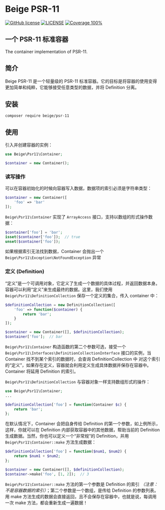 # Beige PSR-11

[![GitHub license](https://img.shields.io/github/license/alienwow/SnowLeopard.svg)](https://github.com/alienwow/SnowLeopard/blob/master/LICENSE)
[![LICENSE](https://img.shields.io/badge/license-Anti%20996-blue.svg)](https://github.com/996icu/996.ICU/blob/master/LICENSE)
[![Coverage 100%](https://img.shields.io/azure-devops/coverage/swellaby/opensource/25.svg)](https://github.com/speed-sonic/beige-route)

## 一个 PSR-11 标准容器
The container implementation of PSR-11.

## 简介
Beige PSR-11 是一个轻量级的 PSR-11 标准容器。它的目标是将容器的使用变得更加简单和纯粹，它能够接受任意类型的数据，并将 Definition 分离。

## 安装
```
composer require beige/psr-11
```

## 使用
引入并创建容器的实例：
```php
use Beige\Psr11\Container;

$container = new Container();
```

### 读写操作
可以在容器初始化的时候向容器写入数据，数据项的索引必须是字符串类型：
```php
$container = new Container([
    'foo' => 'bar'
]);
```

`Beige\Psr11\Container` 实现了 `ArrayAccess` 接口，支持以数组的形式操作数据：
```php
$container['foo'] = 'bar';
isset($container['foo']);  // true
unset($container['foo']);
```
如果根据索引无法找到数据，Container 会抛出一个 `Beige\Psr11\Exception\NotFoundException` 异常

### 定义 (Definition)
“定义”是一个可调用对象，它定义了生成一个数据的具体过程，并返回数据本身。容器可以利用“定义”来生成最终的数据。这里，我们使用 `Beige\Psr11\DefinitionCollection` 保存一个定义的集合，传入 container 中：
```php
$definitionCollection = new DefinitionCollection([
    'foo' => function($container) {
        return 'bar';
    }
]);

$container = new Container([], $definitionCollection);
$container['foo'];  // bar
```
`Beige\Psr11\Container` 构造函数的第二个参数可选，接受一个 `Beige\Psr11\Interfaces\DefinitionCollectionInterface` 接口的实例，当 Container 找不到某个索引的数据时，会查询 DefinitionCollection 中 对这个索引的“定义”，如果存在定义，容器就会利用定义生成具体数据并保存在容器中。Container 将延用 Definition 的索引。

`Beige\Psr11\DefinitionCollection` 与容器对象一样支持数组形式的操作：
```php
use Beige\Psr11\Container;
...

$definitionCollection['foo'] = function(Container $c) {
    return 'bar';
};
```

在默认情况下，Container 会把自身传给 Definition 的第一个参数，如上例所示，这样，你就可以在 Definition 内部获取容器中的其他数据，帮助当前的 Definition 生成数据。当然，你也可以定义一个“非常规”的 Definition，并用 `Beige\Psr11\Container::make` 方法生成数据：
```php
$definitionCollection['foo'] = function($num1, $num2) {
    return $num1 + $num2;
};

$container = new Container([], $definitionCollection);
$container->make('foo', [1, 2]);  // 3
```
`Beige\Psr11\Container::make` 方法的第一个参数是 Definition 的索引 _（注意：不是容器数据的索引）_；第二个参数是一个数组，是传给 Definition 的参数列表。 用 make 方法生成的数据会直接返回，且不会保存在容器中，也就是说，每调用一次 make 方法，都会重新生成一遍数据！
